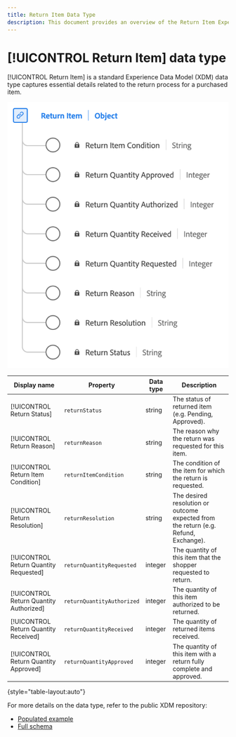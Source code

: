 ```yaml
---
title: Return Item Data Type
description: This document provides an overview of the Return Item Experience Data Model (XDM) data type.
---
```

# [!UICONTROL Return Item] data type

[!UICONTROL Return Item] is a standard Experience Data Model (XDM) data type captures essential details related to the return process for a purchased item.

![A diagram of the  Return Item data type.](../images/data-types/return-item.png)

| Display name                | Property                     | Data type | Description                                            |
|-----------------------------|------------------------------|-----------|--------------------------------------------------------|
| [!UICONTROL Return Status]               | `returnStatus`             | string    | The status of returned item (e.g. Pending, Approved).       |
| [!UICONTROL Return Reason]               | `returnReason`             | string    | The reason why the return was requested for this item.            |
| [!UICONTROL Return Item Condition]       | `returnItemCondition`      | string    | The condition of the item for which the return is requested.|
| [!UICONTROL Return Resolution]           | `returnResolution`         | string    | The desired resolution or outcome expected from the return (e.g. Refund, Exchange).|
| [!UICONTROL Return Quantity Requested]   | `returnQuantityRequested`  | integer   | The quantity of this item that the shopper requested to return.|
| [!UICONTROL Return Quantity Authorized]  | `returnQuantityAuthorized` | integer   | The quantity of this item authorized to be returned.          |
| [!UICONTROL Return Quantity Received]    | `returnQuantityReceived`   | integer   | The quantity of returned items received.                      |
| [!UICONTROL Return Quantity Approved]    | `returnQuantityApproved`   | integer   | The quantity of this item with a return fully complete and approved. |


{style="table-layout:auto"}

For more details on the data type, refer to the public XDM repository:

* [Populated example](https://github.com/adobe/xdm/blob/master/components/datatypes/returnitem.example.1.json)
* [Full schema](https://github.com/adobe/xdm/blob/master/components/datatypes/returnitem.schema.json)
